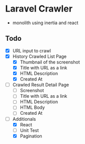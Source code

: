 # Laravel Crawler

-   monolith using inertia and react

## Todo

-   [x] URL input to crawl
-   [x] History Crawled List Page
    -   [x] Thumbnail of the screenshot
    -   [x] Title with URL as a link
    -   [x] HTML Description
    -   [x] Created At
-   [ ] Crawled Result Detail Page
    -   [ ] Screenshot
    -   [ ] Title with URL as a link
    -   [ ] HTML Description
    -   [ ] HTML Body
    -   [ ] Created At
-   [ ] Additionals
    -   [x] React
    -   [ ] Unit Test
    -   [x] Pagination
